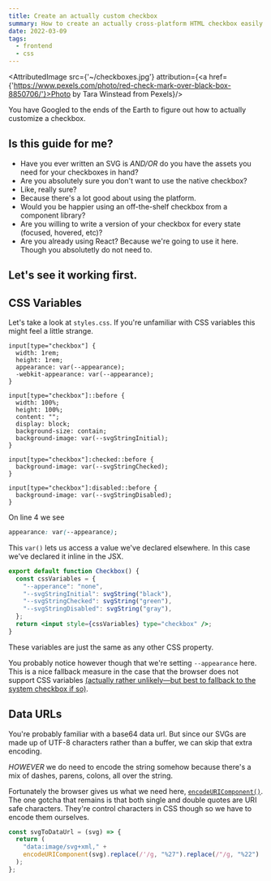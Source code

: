 ```yaml
---
title: Create an actually custom checkbox
summary: How to create an actually cross-platform HTML checkbox easily that remains ARIA compliant
date: 2022-03-09
tags:
  - frontend
  - css
---
```


<AttributedImage src={'~/checkboxes.jpg'} attribution={<a href={'https://www.pexels.com/photo/red-check-mark-over-black-box-8850706/'}>Photo by Tara Winstead from Pexels</a>}/>

You have Googled to the ends of the Earth to figure out how to actually customize a checkbox.

## Is this guide for me?

- Have you ever written an SVG is _AND/OR_ do you have the assets you need for your checkboxes in hand?
- Are you absolutely sure you don't want to use the native checkbox?
- Like, really sure?
- Because there's a lot good about using the platform.
- Would you be happier using an off-the-shelf checkbox from a component library?
- Are you willing to write a version of your checkbox for every state (focused, hovered, etc)?
- Are you already using React? Because we're going to use it here. Though you absolutetly do not need to.

## Let's see it working first.

<CodeSandbox src="https://codesandbox.io/embed/dry-sun-vzvnc?fontsize=14&hidenavigation=1&theme=dark" title="dry-sun-vzvnc"/>

## CSS Variables

Let's take a look at `styles.css`. If you're unfamiliar with CSS variables this might feel a little strange.

```css-lines
input[type="checkbox"] {
  width: 1rem;
  height: 1rem;
  appearance: var(--appearance);
  -webkit-appearance: var(--appearance);
}

input[type="checkbox"]::before {
  width: 100%;
  height: 100%;
  content: "";
  display: block;
  background-size: contain;
  background-image: var(--svgStringInitial);
}

input[type="checkbox"]:checked::before {
  background-image: var(--svgStringChecked);
}

input[type="checkbox"]:disabled::before {
  background-image: var(--svgStringDisabled);
}
```

On line 4 we see

```css
appearance: var(--appearance);
```

This `var()` lets us access a value we've declared elsewhere. In this case we've declared it inline in the JSX.

```jsx
export default function Checkbox() {
  const cssVariables = {
    "--apperance": "none",
    "--svgStringInitial": svgString("black"),
    "--svgStringChecked": svgString("green"),
    "--svgStringDisabled": svgString("gray"),
  };
  return <input style={cssVariables} type="checkbox" />;
}
```

These variables are just the same as any other CSS property.

You probably notice however though that we're setting `--appearance` here. This is a nice fallback measure in the case that the browser does not support CSS variables [(actually rather unlikely—but best to fallback to the system checkbox if so)](https://caniuse.com/css-variables).

## Data URLs

You're probably familiar with a base64 data url. But since our SVGs are made up of UTF-8 characters rather than a buffer, we can skip that extra encoding.

_HOWEVER_ we do need to encode the string somehow because there's a mix of dashes, parens, colons, all over the string.

Fortunately the browser gives us what we need here, [`encodeURIComponent()`](https://developer.mozilla.org/en-US/docs/Web/JavaScript/Reference/Global_Objects/encodeURIComponent). The one gotcha that remains is that both single and double quotes are URI safe characters. They're control characters in CSS though so we have to encode them ourselves.

```js
const svgToDataUrl = (svg) => {
  return (
    "data:image/svg+xml," +
    encodeURIComponent(svg).replace(/'/g, "%27").replace(/"/g, "%22")
  );
};
```
